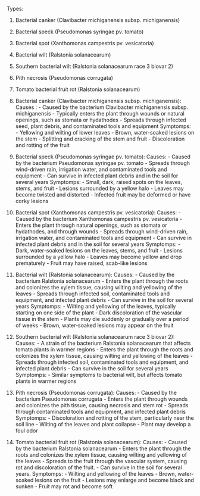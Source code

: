 Types: 

1.  Bacterial canker (Clavibacter michiganensis subsp. michiganensis)
2.  Bacterial speck (Pseudomonas syringae pv. tomato)
3.  Bacterial spot (Xanthomonas campestris pv. vesicatoria)
4.  Bacterial wilt (Ralstonia solanacearum)
5.  Southern bacterial wilt (Ralstonia solanacearum race 3 biovar 2)
6.  Pith necrosis (Pseudomonas corrugata)
7.  Tomato bacterial fruit rot (Ralstonia solanacearum)



1.  Bacterial canker (Clavibacter michiganensis subsp. michiganensis):
		Causes :
			-   Caused by the bacterium Clavibacter michiganensis subsp. michiganensis
			-   Typically enters the plant through wounds or natural openings, such as stomata or hydathodes
			-   Spreads through infected seed, plant debris, and contaminated tools and equipment
		Symptomps:
			-   Yellowing and wilting of lower leaves
			-   Brown, water-soaked lesions on the stem
			-   Splitting and cracking of the stem and fruit
			-   Discoloration and rotting of the fruit


2.  Bacterial speck (Pseudomonas syringae pv. tomato):
		Causes:
			-   Caused by the bacterium Pseudomonas syringae pv. tomato
			-   Spreads through wind-driven rain, irrigation water, and contaminated tools and equipment
			-   Can survive in infected plant debris and in the soil for several years
		Symptomps:
			-   Small, dark, raised spots on the leaves, stems, and fruit
			-   Lesions surrounded by a yellow halo
			-   Leaves may become twisted and distorted
			-   Infected fruit may be deformed or have corky lesions


3.  Bacterial spot (Xanthomonas campestris pv. vesicatoria):
		Causes:
			-   Caused by the bacterium Xanthomonas campestris pv. vesicatoria
			-   Enters the plant through natural openings, such as stomata or hydathodes, and through wounds
			-   Spreads through wind-driven rain, irrigation water, and contaminated tools and equipment
			-   Can survive in infected plant debris and in the soil for several years
		Symptomps:
			-   Dark, water-soaked lesions on the leaves, stems, and fruit
			-   Lesions surrounded by a yellow halo
			-   Leaves may become yellow and drop prematurely
			-   Fruit may have raised, scab-like lesions


4.  Bacterial wilt (Ralstonia solanacearum):
		Causes:
			-   Caused by the bacterium Ralstonia solanacearum
			-   Enters the plant through the roots and colonizes the xylem tissue, causing wilting and yellowing of the leaves
			-   Spreads through infected soil, contaminated tools and equipment, and infected plant debris
			-   Can survive in the soil for several years
		Symptomps:
			-   Wilting and yellowing of the leaves, typically starting on one side of the plant
			-   Dark discoloration of the vascular tissue in the stem
			-   Plants may die suddenly or gradually over a period of weeks
			-   Brown, water-soaked lesions may appear on the fruit


5.  Southern bacterial wilt (Ralstonia solanacearum race 3 biovar 2):
		Causes:
			-   A strain of the bacterium Ralstonia solanacearum that affects tomato plants in warmer regions
			-   Enters the plant through the roots and colonizes the xylem tissue, causing wilting and yellowing of the leaves
			-   Spreads through infected soil, contaminated tools and equipment, and infected plant debris
			-   Can survive in the soil for several years
		Symptomps:
			-   Similar symptoms to bacterial wilt, but affects tomato plants in warmer regions


6.  Pith necrosis (Pseudomonas corrugata):
		Causes:
			-   Caused by the bacterium Pseudomonas corrugata
			-   Enters the plant through wounds and colonizes the pith tissue, causing necrosis and stem rot
			-   Spreads through contaminated tools and equipment, and infected plant debris
		Symptomps:
			-   Discoloration and rotting of the stem, particularly near the soil line
			-   Wilting of the leaves and plant collapse
			-   Plant may develop a foul odor


7.  Tomato bacterial fruit rot (Ralstonia solanacearum):
		Causes:
			-   Caused by the bacterium Ralstonia solanacearum
			-   Enters the plant through the roots and colonizes the xylem tissue, causing wilting and yellowing of the leaves
			-   Spreads to the fruit through the vascular system, causing rot and discoloration of the fruit.
			-   Can survive in the soil for several years.
		Symptomps:
			-   Wilting and yellowing of the leaves
			-   Brown, water-soaked lesions on the fruit
			-   Lesions may enlarge and become black and sunken
			-   Fruit may rot and become soft


